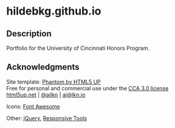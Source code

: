 # hildebkg.github.io

## Description

Portfolio for the University of Cincinnati Honors Program. 

## Acknowledgments

Site template: [Phantom by HTML5 UP](https://html5up.net/phantom)  
Free for personal and commercial use under the [CCA 3.0 license](https://html5up.net/license)  
[html5up.net](https://html5up.net/) | [@ajlkn](https://github.com/ajlkn) | aj@lkn.io

Icons: [Font Awesome](https://fontawesome.io)

Other: [jQuery](https://jquery.com), [Responsive Tools](https://github.com/ajlkn/responsive-tools)
